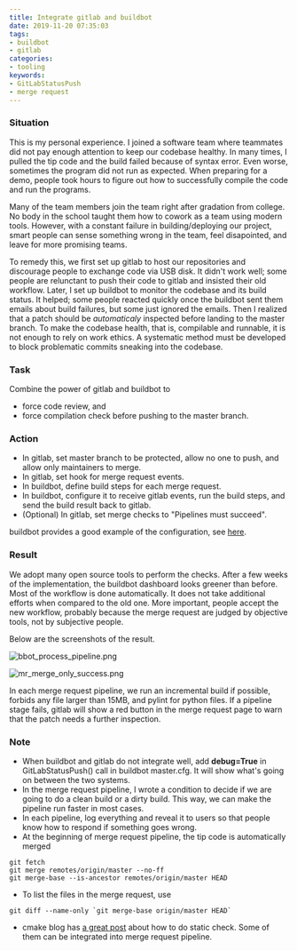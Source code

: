 ```yaml
---
title: Integrate gitlab and buildbot
date: 2019-11-20 07:35:03
tags:
- buildbot
- gitlab
categories:
- tooling
keywords:
- GitLabStatusPush
- merge request
---
```


### Situation

This is my personal experience.  I joined a software team where teammates did not pay enough attention to keep our codebase healthy. In many times, I pulled the tip code and the build failed because of syntax error. Even worse, sometimes the program did not run as expected. When preparing for a demo, people took hours to figure out how to successfully compile the code and run the programs.

Many of the team members join the team right after gradation from college. No body in the school taught them how to cowork as a team using modern tools. However, with a constant failure in building/deploying our project, smart people can sense something wrong in the team, feel disapointed, and leave for more promising teams.

To remedy this, we first set up gitlab to host our repositories and discourage people to exchange code via USB disk. It didn't work well; some people are relunctant to push their code to gitlab and insisted their old workflow. Later, I set up buildbot to monitor the codebase and its build status. It helped; some people reacted quickly once the buildbot sent them emails about build failures, but some just ignored the emails. Then I realized that a patch should be *automaticaly* inspected before landing to the master branch.  To make the codebase health, that is, compilable and runnable, it is not enough to rely on work ethics.  A systematic method must be developed to block problematic commits sneaking into the codebase.

### Task

Combine the power of gitlab and buildbot to
- force code review, and
- force compilation check before pushing to the master branch.

### Action

- In gitlab, set master branch to be protected, allow no one to push, and allow only maintainers to merge.
- In gitlab, set hook for merge request events.
- In buildbot, define build steps for each merge request.
- In buildbot, configure it to receive gitlab events, run the build steps, and send the build result back to gitlab.
- (Optional) In gitlab, set merge checks to "Pipelines must succeed".

buildbot provides a good example of the configuration, see [here](https://github.com/buildbot/buildbot/blob/master/master/docs/examples/gitlab.cfg).

### Result

We adopt many open source tools to perform the checks.  After a few weeks of the implementation, the buildbot dashboard looks greener than before.  Most of the workflow is done automatically. It does not take additional efforts when compared to the old one.  More important, people accept the new workflow, probably because the merge request are judged by objective tools, not by subjective people.

Below are the screenshots of the result. 

![bbot_process_pipeline.png](bbot_process_pipeline.png)

![mr_merge_only_success.png](mr_merge_only_success.png)

In each merge request pipeline, we run an incremental build if possible, forbids any file larger than 15MB, and pylint for python files. If a pipeline stage fails, gitlab will show a red button in the merge request page to warn that the patch needs a further inspection.

### Note

- When buildbot and gitlab do not integrate well, add **debug=True** in GitLabStatusPush() call in buildbot master.cfg. It will show what's going on between the two systems.
- In the merge request pipeline, I wrote a condition to decide if we are going to do a clean build or a dirty build. This way, we can make the pipeline run faster in most cases.
- In each pipeline, log everything and reveal it to users so that people know how to respond if something goes wrong.
- At the beginning of merge request pipeline, the tip code is automatically merged
```
git fetch
git merge remotes/origin/master --no-ff
git merge-base --is-ancestor remotes/origin/master HEAD
```
- To list the files in the merge request, use
```
git diff --name-only `git merge-base origin/master HEAD`
```
- cmake blog has [a great post](https://blog.kitware.com/static-checks-with-cmake-cdash-iwyu-clang-tidy-lwyu-cpplint-and-cppcheck/) about how to do static check. Some of them can be integrated into merge request pipeline.
